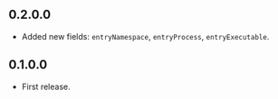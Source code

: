 ## 0.2.0.0
* Added new fields: `entryNamespace`, `entryProcess`, `entryExecutable`.

## 0.1.0.0
* First release.
